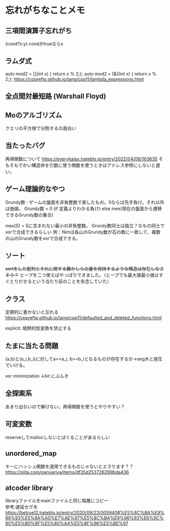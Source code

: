 # 忘れがちなことメモ
## 三項間演算子忘れがち 
(cond?x:y) condがtrueならx 

## ラムダ式
auto mod2 = [](int x) { return x % 2;};
auto mod2 = [&](int x) { return x % 2;};
https://cpprefjp.github.io/lang/cpp11/lambda_expressions.html

## 全点間対最短路 (Warshall Floyd)

## Moのアルゴリズム
クエリの平方根で分割するの面白い

## 当たったバグ
再帰関数について
https://everykalax.hateblo.jp/entry/2022/04/08/163635
そもそもでかい構造体を引数に使う関数を使うときはアドレス参照にしないと遅い。

## ゲーム理論的なやつ
Grundy数 : ゲームの盤面を非負整数で表したもの。0ならば先手負け。それ以外は価値。
Grundy数 = 0 (if 定義よりわかる負け) else mex(現在の盤面から遷移できるGrundy数の集合)

mex(S) = Sに含まれない最小の非負整数。
Grundy数同士は独立？なもの同士でxorで合成できるらしい
例：Nimは各山のGrundy数が石の数に一致して、複数の山のGrundy数をxorで合成できる。

## ソート
~~sortをした配列とそれに関する難かしらの量を保持するような構造は存在しなさそう？~~
ヒープを二つ使えばやっぱりできました。（ヒープでも最大値最小値はすぐとりだせるという当たり前のことを失念していた）

## クラス
定期的に書かないと忘れる
https://cpprefjp.github.io/lang/cpp11/defaulted_and_deleted_functions.html

explicit: 暗黙的型変換を禁止する

## たまに当たる問題
(a,b)と(a_i,b_i)に対してa>=a_i, b>=b_iとなるものが存在するか→seg木と座圧でいける。

xor minimization ↓bit にぶんき

## 全探索系
あまり出ないので解けない。再帰関数を使うとやりやすい？

## 可変変数
reserveしてmallocしないとばぐることがあるらしい

## unordered_map
キーにハッシュ関数を適用できるものじゃないとエラります？？</br>
https://qiita.com/ganyariya/items/df35d253726269bda436

## atcoder library
libraryファイルをmainファイルと同じ階層にコピー</br>
参考:遅延セグ木 https://betrue12.hateblo.jp/entry/2020/09/23/005940#%E5%8C%BA%E9%96%93%E5%8A%A0%E7%AE%97%E5%8C%BA%E9%96%93%E6%9C%80%E5%B0%8F%E5%80%A4%E5%8F%96%E5%BE%97
